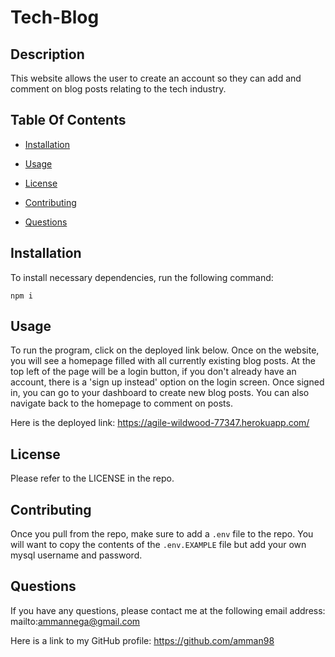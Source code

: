 # Tech-Blog

## Description

This website allows the user to create an account so they can add and comment on blog posts relating to the tech industry.

## Table Of Contents

* [Installation](#installation)

* [Usage](#usage)

* [License](#license)

* [Contributing](#contributing)

* [Questions](#questions)

## Installation

To install necessary dependencies, run the following command:

`npm i`

## Usage

To run the program, click on the deployed link below. Once on the website, you will see a homepage filled with all currently existing blog posts. At the top left of the page will be a login button, if you don't already have an account, there is a 'sign up instead' option on the login screen. Once signed in, you can go to your dashboard to create new blog posts. You can also navigate back to the homepage to comment on posts.

Here is the deployed link: https://agile-wildwood-77347.herokuapp.com/

## License

Please refer to the LICENSE in the repo.

## Contributing

Once you pull from the repo, make sure to add a `.env` file to the repo. You will want to copy the contents of the `.env.EXAMPLE` file but add your own mysql username and password.

## Questions

If you have any questions, please contact me at the following email address: mailto:ammannega@gmail.com

Here is a link to my GitHub profile: https://github.com/amman98 
        